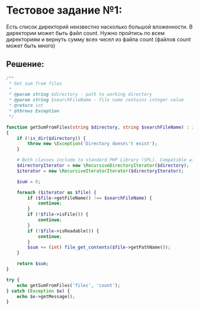 # Тестовое задание №1:

Есть список директорий неизвестно насколько большой вложенности. В директории может быть файл count. Нужно пройтись по всем директориям и вернуть сумму всех чисел из файла count (файлов count может быть много)

## Решение:

```php
/**
 * Get sum from files
 *
 * @param string $directory - path to working directory
 * @param string $searchFileName - file name contains integer value
 * @return int
 * @throws Exception
 */

function getSumFromFiles(string $directory, string $searchFileName) : int
{
    if (!is_dir($directory)) {
        throw new \Exception('Directory doesn\'t exist');
    }

    # Both classes include to standard PHP Library (SPL). Compatible with PHP 5, PHP 7, PHP 8
    $directoryIterator = new \RecursiveDirectoryIterator($directory);
    $iterator = new \RecursiveIteratorIterator($directoryIterator);

    $sum = 0;

    foreach ($iterator as $file) {
        if ($file->getFileName() !== $searchFileName) {
            continue;
        }
        if (!$file->isFile()) {
            continue;
        }
        if (!$file->isReadable()) {
            continue;
        }
        $sum += (int) file_get_contents($file->getPathName());
    }

    return $sum;
}

try {
    echo getSumFromFiles('files', 'count');
} catch (Exception $e) {
    echo $e->getMessage();
}

```